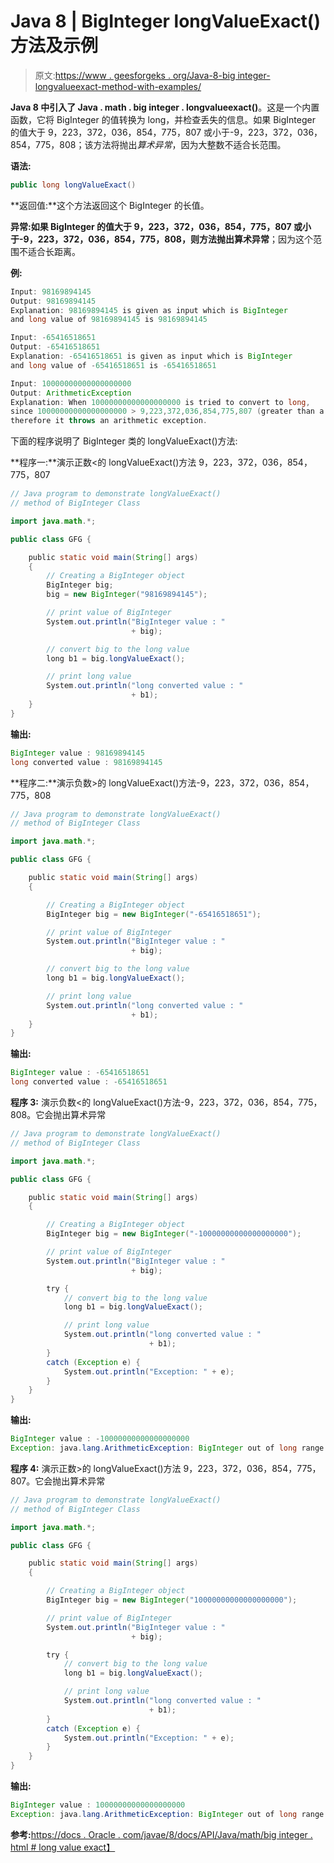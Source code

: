 # Java 8 | BigInteger longValueExact()方法及示例

> 原文:[https://www . geesforgeks . org/Java-8-big integer-longvalueexact-method-with-examples/](https://www.geeksforgeeks.org/java-8-biginteger-longvalueexact-method-with-examples/)

**Java 8 中引入了 Java . math . big integer . longvalueexact()**。这是一个内置函数，它将 BigInteger 的值转换为 long，并检查丢失的信息。如果 BigInteger 的值大于 9，223，372，036，854，775，807 或小于-9，223，372，036，854，775，808；该方法将抛出*算术异常*，因为大整数不适合长范围。

**语法:**

```java
public long longValueExact()
```

**返回值:**这个方法返回这个 BigInteger 的长值。

**异常:**如果 BigInteger 的值大于 9，223，372，036，854，775，807 或小于-9，223，372，036，854，775，808，则方法抛出**算术异常**；因为这个范围不适合长距离。

**例:**

```java
Input: 98169894145
Output: 98169894145
Explanation: 98169894145 is given as input which is BigInteger
and long value of 98169894145 is 98169894145

Input: -65416518651
Output: -65416518651
Explanation: -65416518651 is given as input which is BigInteger 
and long value of -65416518651 is -65416518651

Input: 10000000000000000000
Output: ArithmeticException
Explanation: When 10000000000000000000 is tried to convert to long,
since 10000000000000000000 > 9,223,372,036,854,775,807 (greater than a long's range), 
therefore it throws an arithmetic exception.

```

下面的程序说明了 BigInteger 类的 longValueExact()方法:

**程序一:**演示正数<的 longValueExact()方法 9，223，372，036，854，775，807

```java
// Java program to demonstrate longValueExact()
// method of BigInteger Class

import java.math.*;

public class GFG {

    public static void main(String[] args)
    {
        // Creating a BigInteger object
        BigInteger big;
        big = new BigInteger("98169894145");

        // print value of BigInteger
        System.out.println("BigInteger value : "
                           + big);

        // convert big to the long value
        long b1 = big.longValueExact();

        // print long value
        System.out.println("long converted value : "
                           + b1);
    }
}
```

**输出:**

```java
BigInteger value : 98169894145
long converted value : 98169894145

```

**程序二:**演示负数>的 longValueExact()方法-9，223，372，036，854，775，808

```java
// Java program to demonstrate longValueExact()
// method of BigInteger Class

import java.math.*;

public class GFG {

    public static void main(String[] args)
    {

        // Creating a BigInteger object
        BigInteger big = new BigInteger("-65416518651");

        // print value of BigInteger
        System.out.println("BigInteger value : "
                           + big);

        // convert big to the long value
        long b1 = big.longValueExact();

        // print long value
        System.out.println("long converted value : "
                           + b1);
    }
}
```

**输出:**

```java
BigInteger value : -65416518651
long converted value : -65416518651

```

**程序 3:** 演示负数<的 longValueExact()方法-9，223，372，036，854，775，808。它会抛出算术异常

```java
// Java program to demonstrate longValueExact()
// method of BigInteger Class

import java.math.*;

public class GFG {

    public static void main(String[] args)
    {

        // Creating a BigInteger object
        BigInteger big = new BigInteger("-10000000000000000000");

        // print value of BigInteger
        System.out.println("BigInteger value : "
                           + big);

        try {
            // convert big to the long value
            long b1 = big.longValueExact();

            // print long value
            System.out.println("long converted value : "
                               + b1);
        }
        catch (Exception e) {
            System.out.println("Exception: " + e);
        }
    }
}
```

**输出:**

```java
BigInteger value : -10000000000000000000
Exception: java.lang.ArithmeticException: BigInteger out of long range

```

**程序 4:** 演示正数>的 longValueExact()方法 9，223，372，036，854，775，807。它会抛出算术异常

```java
// Java program to demonstrate longValueExact()
// method of BigInteger Class

import java.math.*;

public class GFG {

    public static void main(String[] args)
    {

        // Creating a BigInteger object
        BigInteger big = new BigInteger("10000000000000000000");

        // print value of BigInteger
        System.out.println("BigInteger value : "
                           + big);

        try {
            // convert big to the long value
            long b1 = big.longValueExact();

            // print long value
            System.out.println("long converted value : "
                               + b1);
        }
        catch (Exception e) {
            System.out.println("Exception: " + e);
        }
    }
}
```

**输出:**

```java
BigInteger value : 10000000000000000000
Exception: java.lang.ArithmeticException: BigInteger out of long range

```

**参考:**[https://docs . Oracle . com/javae/8/docs/API/Java/math/big integer . html # long value exact】](https://docs.oracle.com/javase/8/docs/api/java/math/BigInteger.html#longValueExact--)